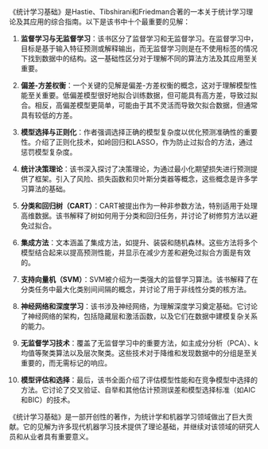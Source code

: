 《统计学习基础》是Hastie、Tibshirani和Friedman合著的一本关于统计学习理论及其应用的综合指南。以下是该书中十个最重要的见解：

1. **监督学习与无监督学习**：该书区分了监督学习和无监督学习。在监督学习中，目标是基于输入特征预测或解释输出，而无监督学习则是在不使用标签的情况下找到数据中的结构。这一基础性区分对于理解不同的算法方法及其应用至关重要。

2. **偏差-方差权衡**：一个关键的见解是偏差-方差权衡的概念，这对于理解模型性能至关重要。低偏差模型很好地拟合训练数据，但可能具有高方差，导致过拟合。相反，高偏差模型更简单，可能由于其不灵活而导致欠拟合数据，但通常具有较低的方差。

3. **模型选择与正则化**：作者强调选择正确的模型复杂度以优化预测准确性的重要性。介绍了正则化技术，如岭回归和LASSO，作为防止过拟合的方法，通过惩罚模型复杂度。

4. **统计决策理论**：该书深入探讨了决策理论，为通过最小化期望损失进行预测提供了框架。引入了风险、损失函数和贝叶斯分类器等概念，这些概念是许多学习算法的基础。

5. **分类和回归树（CART）**：CART被提出作为一种非参数方法，特别适用于处理高维数据。该书解释了树如何用于分类和回归任务，并讨论了树修剪方法以避免过拟合。

6. **集成方法**：文本涵盖了集成方法，如提升、装袋和随机森林。这些方法将多个模型结合起来以提高预测性能，并显示在减少方差和避免过拟合方面是有效的。

7. **支持向量机（SVM）**：SVM被介绍为一类强大的监督学习算法。该书解释了在分类任务中最大化类别间间隔的概念，并讨论了用于非线性分类的核方法。

8. **神经网络和深度学习**：该书涉及神经网络，为理解深度学习奠定基础。它讨论了神经网络的架构，包括隐藏层和激活函数，以及它们在数据中建模复杂关系的能力。

9. **无监督学习技术**：覆盖了无监督学习中的重要方法，如主成分分析（PCA）、k均值等聚类算法以及层次聚类。这些技术对于降维和发现数据中的分组是至关重要的，而无需标记的响应。

10. **模型评估和选择**：最后，该书全面介绍了评估模型性能和在竞争模型中选择的方法。它讨论了交叉验证、自举和其他估计预测误差和模型选择标准（如AIC和BIC）的技术。

《统计学习基础》是一部开创性的著作，为统计学和机器学习领域做出了巨大贡献。它的见解为许多现代机器学习技术提供了理论基础，并继续对该领域的研究人员和从业者具有重要意义。